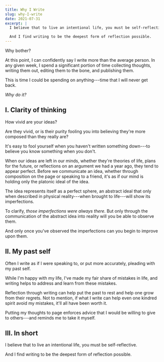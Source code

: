 ```yaml
---
title: Why I Write
slug: why-I-write
date: 2021-07-31
excerpt: |
  I believe that to live an intentional life, you must be self-reflective.

  And I find writing to be the deepest form of reflection possible.
---
```


Why bother?

At this point, I can confidently say I write more than the average person. In any given week, I spend a significant portion of time collecting thoughts, writing them out, editing them to the bone, and publishing them.

This is time I could be spending on anything---time that I will never get back.

*Why do it?*


## I. Clarity of thinking

How vivid are your ideas?

Are they vivid, or is their purity fooling you into believing they're more composed than they really are?

It's easy to fool yourself when you haven't written something down---to believe you know something when you don't.

When our ideas are left in our minds, whether they're theories of life, plans for the future, or reflections on an argument we had a year ago, they tend to appear perfect. Before we communicate an idea, whether through composition on the page or speaking to a friend, it's as if our mind is holding only the platonic ideal of the idea.

The idea represents itself as a perfect sphere, an abstract ideal that only when described in physical reality---when brought to life---will show its imperfections.

To clarify, *those imperfections were always there.* But only through the communication of the abstract idea into reality will you be able to observe them.

And only once you've observed the imperfections can you begin to improve upon them.


## II. My past self

Often I write as if I were speaking to, or put more accurately, pleading with my past self.

While I'm happy with my life, I've made my fair share of mistakes in life, and writing helps to address and learn from these mistakes.

Reflection through writing can help put the past to rest and help one grow from their regrets. Not to mention, if what I write can help even one kindred spirit avoid my mistakes, it'll all have been worth it.

Putting my thoughts to page enforces advice that I would be willing to give to others---and reminds me to take it myself.

## III. In short

I believe that to live an intentional life, you must be self-reflective.

And I find writing to be the deepest form of reflection possible.

